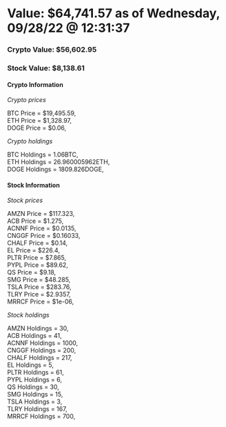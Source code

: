# Value: $64,741.57 as of Wednesday, 09/28/22 @ 12:31:37 

### Crypto Value: $56,602.95

### Stock Value: $8,138.61

#### Crypto Information 
*Crypto prices* 

BTC Price = $19,495.59,  
ETH Price = $1,328.97,  
DOGE Price = $0.06,  


*Crypto holdings* 

BTC Holdings = 1.06BTC,  
ETH Holdings = 26.960005962ETH,  
DOGE Holdings = 1809.826DOGE,  


#### Stock Information 

*Stock prices* 

AMZN Price = $117.323,  
ACB Price = $1.275,  
ACNNF Price = $0.0135,  
CNGGF Price = $0.16033,  
CHALF Price = $0.14,  
EL Price = $226.4,  
PLTR Price = $7.865,  
PYPL Price = $89.62,  
QS Price = $9.18,  
SMG Price = $48.285,  
TSLA Price = $283.76,  
TLRY Price = $2.9357,  
MRRCF Price = $1e-06,  


*Stock holdings* 

AMZN Holdings = 30,  
ACB Holdings = 41,  
ACNNF Holdings = 1000,  
CNGGF Holdings = 200,  
CHALF Holdings = 217,  
EL Holdings = 5,  
PLTR Holdings = 61,  
PYPL Holdings = 6,  
QS Holdings = 30,  
SMG Holdings = 15,  
TSLA Holdings = 3,  
TLRY Holdings = 167,  
MRRCF Holdings = 700,  


